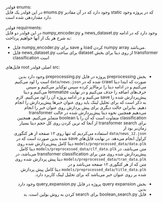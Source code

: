 فولدر enums:
</br>
 در این فولدر یک فایل enums.py وجود دارد که در آن مقادیر static که در پروژه وجود دارد مقداردهی شده است.
 </br>
 </br>
فولدر requirments:
</br>
در این فولدر دو فایل numpy_encoder.py و news_dataset.py وجود دارد که در ادامه به شرح هر یک از آنها خواهیم پرداخت:
* فایل numpy_encoder.py برای save و load کردن numpy array می‌باشد.
* فایل news_dataset.py برای ساخت dataset از روی دیتا برای بخش transformer classification است
 
فایل‌های root اصلی فولدر src:
<ul dir="rtl">
  <li>

بخش preprocessing پروژه در فایل preprocessing.py وجود دارد بدین صورت که ابتدا دیتا crawl شده که در 
  <code>data/news.json</code>
است را لود می‌کنیم می‌کنیم و در ادامه دیتا را نرمالایز کرده سپس توکنایز می‌کنیم و سپس حرف‌های اضافه را حذف می‌کنیم و در نهایت lemmatize می‌کنیم و دیتا پیش‌پردازش شده را save می‌کنیم و در ادامه پروژه آن را
لود می‌کنیم. لازم به ذکر است که برای تحلیل لینک باید روی عنوان خبر‌ها پیش‌پردازش را انجام دهیم. بنابراین حالت دیگری برای پیش پردازش روی عنوان خبر را انجام می‌دهیم
همچنین نحوه دیتا پیش‌پردازش شده در حالت transformer classification متفاوت است که آن را با boolean متمایز می‌کنیم. همجنین برای transformer search از آنجا که
ترین کردن روی کل حجم دیتا بسیار زمان‌بر بود از 
  <code> data/news_12.json</code>
استفاده می‌کردیم که تنها روی ۱۲ صفحه از هر کتگوری کراول انجام می‌دهد. در نهایت فایل‌های save شده بدین صورت است که در 
  <code> models/preprocessed_data/data.plk</code>
دیتا کامل پیش‌پردازش شده روی متن می‌باشد، در
  <code>models/preprocessed_data/clf_data.plk‍‍</code>
دیتا کامل 
پیش‌پردازش شده روی متن برای transformer classification می‌باشد، در
  <code>models/preprocessed_data/tran_data.plk</code>
دیتا پیش پردازش شده روی متن که از هر کتگوری ۱۲ صفحه می‌باشد و در
  <code> models/preprocessed_data/title_data.plk</code>
دیتا کامل پیش پردازش شده بر روی عنوان خبر می‌باشد که برای تحلیل لینک کاربرد دارد. 
  </li>
  <li>
بخش query expansion پروژه در فایل query_expansion.py وجود دارد بدین 
  </li>
  <li>
    فایل boolean_search.py برای search کردن به روش بولین است. بد

  </li>
</ul>

 
